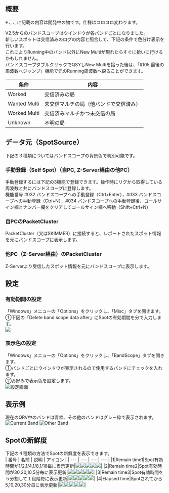 ## 概要
※ここに記載の内容は開発中の物です。仕様はコロコロ変わります。  

V2.5からのバンドスコープはウインドウが各バンドごとになりました。  
新しいスポットは交信済みのログの内容と照合して、下記の条件で色分け表示を行います。  
これによりRunning中のバンド以外にNew Multiが現れたらすぐに拾いに行けるかもしれません。  
バンドスコープダブルクリックでQSYしNew Multiを拾った後は、「#105 最後の周波数へジャンプ」機能で元のRunning周波数へ戻ることができます。  

|条件|内容|
| --- | --- |
|Worked|交信済みの局|
|Wanted Multi|未交信マルチの局（他バンドで交信済み）
|Worked Multi|交信済みマルチかつ未交信の局
|Unknown|不明の局|

## データ元（SpotSource）

下記の３種類についてはバンドスコープの背景色で判別可能です。

### 手動登録（Self Spot）（自PC, Z-Server経由の他PC）

手動登録するには下記の3機能で登録できます。操作時にリグから取得している周波数と共にバンドスコープに登録します。  
機能番号 #032 バンドスコープへの手動登録（Ctrl+Enter），#033 バンドスコープへの手動登録（Ctrl+N），#034 バンドスコープへの手動登録後、コールサイン欄とナンバー欄をクリアしてコールサイン欄へ移動（Shift+Ctrl+N）

### 自PCのPacketCluster

PacketCluster（又はSKIMMER）に接続すると、レポートされたスポット情報を元にバンドスコープに表示します。

### 他PC（Z-Server経由）のPacketCluster

Z-Serverより受信したスポット情報を元にバンドスコープに表示します。    

## 設定

### 有効期間の設定
「Windows」メニューの「Options」をクリックし、「Misc」タブを開きます。  
①下図の「Delete band scope data after」にSpotの有効期間を分で入力します。  
![](https://github.com/jr8ppg/zLog/blob/images/options_bandscope3.png)

### 表示色の設定
「Windows」メニューの「Options」をクリックし、「BandScope」タブを開きます。  
①バンドごとにウインドウが表示されるので使用するバンドにチェックを入れます。  
②お好みで表示色を設定します。  
![設定画面](https://github.com/jr8ppg/zLog/blob/images/options_bandscope2.png)  

## 表示例

現在のQRV中のバンドは青枠、その他のバンドはグレー枠で表示されます。  
![Current Band](https://github.com/jr8ppg/zLog/blob/images/bandscope1_1.png)
![Other Band](https://github.com/jr8ppg/zLog/blob/images/bandscope1_2.png)

## Spotの新鮮度

下記の４種類の方法でSpotの新鮮度を表示できます。  
| 番号 | 名前 | 説明 | アイコン |
| --- | --- | --- | --- |
|1|Remain time1|Spot有効時間が1/2,1/4,1/8,1/16毎に表示更新|![](https://github.com/jr8ppg/zLog/blob/images/bs_t4.png)![](https://github.com/jr8ppg/zLog/blob/images/bs_t3.png)![](https://github.com/jr8ppg/zLog/blob/images/bs_t2.png)![](https://github.com/jr8ppg/zLog/blob/images/bs_t1.png)![](https://github.com/jr8ppg/zLog/blob/images/bs_t0.png)|
|2|Remain time2|Spot有効時間が30,20,10,5分毎に表示更新|![](https://github.com/jr8ppg/zLog/blob/images/bs_n4.png)![](https://github.com/jr8ppg/zLog/blob/images/bs_n3.png)![](https://github.com/jr8ppg/zLog/blob/images/bs_n2.png)![](https://github.com/jr8ppg/zLog/blob/images/bs_n1.png)![](https://github.com/jr8ppg/zLog/blob/images/bs_n0.png)|
|3|Remain time3|Spot有効時間を５分割して１段階毎に表示更新|![](https://github.com/jr8ppg/zLog/blob/images/bs_t4.png)![](https://github.com/jr8ppg/zLog/blob/images/bs_t3.png)![](https://github.com/jr8ppg/zLog/blob/images/bs_t2.png)![](https://github.com/jr8ppg/zLog/blob/images/bs_t1.png)![](https://github.com/jr8ppg/zLog/blob/images/bs_t0.png)|
|4|Elapsed time|Spotされてから5,10,20,30分毎に表示更新|![](https://github.com/jr8ppg/zLog/blob/images/bs_e0.png)![](https://github.com/jr8ppg/zLog/blob/images/bs_e1.png)![](https://github.com/jr8ppg/zLog/blob/images/bs_e2.png)![](https://github.com/jr8ppg/zLog/blob/images/bs_e3.png)![](https://github.com/jr8ppg/zLog/blob/images/bs_e4.png)|

